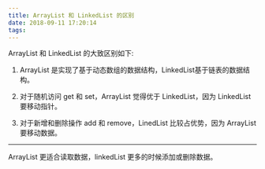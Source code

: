 ```yaml
---
title: ArrayList 和 LinkedList 的区别
date: 2018-09-11 17:20:14
tags: 
---
```


ArrayList 和 LinkedList 的大致区别如下:

1. ArrayList 是实现了基于动态数组的数据结构，LinkedList基于链表的数据结构。 
2. 对于随机访问 get 和 set，ArrayList 觉得优于 LinkedList，因为 LinkedList 要移动指针。 

3. 对于新增和删除操作 add 和 remove，LinedList 比较占优势，因为 ArrayList 要移动数据。

---

ArrayList 更适合读取数据，linkedList 更多的时候添加或删除数据。